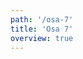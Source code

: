 ```yaml
---
path: '/osa-7'
title: 'Osa 7'
overview: true
---
```


<pages-in-this-section></pages-in-this-section>

<exercises-in-this-section></exercises-in-this-section>
